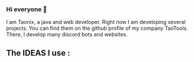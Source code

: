 <link rel="stylesheet" href="https://cdnjs.cloudflare.com/ajax/libs/font-awesome/4.7.0/css/font-awesome.min.css">
<i class="fa fa-cloud"></i>

### Hi everyone 👋


I am Taonix, a java and web developer. Right now I am developing several projects. You can find them on the github profile of my company TaoTools. There, I develop many discord bots and websites.

The IDEAS I use :
- 
